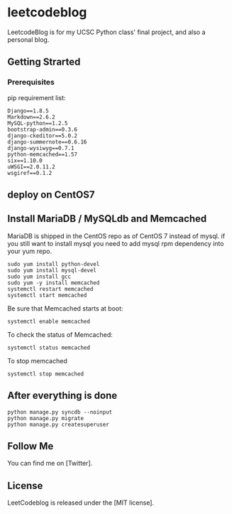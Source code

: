 # leetcodeblog

LeetcodeBlog is for my UCSC Python class' final project, and also a personal blog.

## Getting Strarted

### Prerequisites

pip requirement list:

```shell
Django==1.8.5
Markdown==2.6.2
MySQL-python==1.2.5
bootstrap-admin==0.3.6
django-ckeditor==5.0.2
django-summernote==0.6.16
django-wysiwyg==0.7.1
python-memcached==1.57
six==1.10.0
uWSGI==2.0.11.2
wsgiref==0.1.2
```

## deploy on CentOS7
## Install MariaDB / MySQLdb and Memcached
MariaDB is shipped in the CentOS repo as of CentOS 7 instead of mysql.
if you still want to install mysql you need to add mysql rpm dependency into your yum repo.

```shell
sudo yum install python-devel
sudo yum install mysql-devel
sudo yum install gcc
sudo yum -y install memcached
systemctl restart memcached
systemctl start memcached
```
Be sure that Memcached starts at boot:
```shell
systemctl enable memcached
```

To check the status of Memcached:
```shell
systemctl status memcached
```

To stop memcached
```shell
systemctl stop memcached
```

## After everything is done
```shell
python manage.py syncdb --noinput
python manage.py migrate
python manage.py createsuperuser
```

## Follow Me
You can find me on [Twitter].

## License
LeetCodeblog is released under the [MIT license].